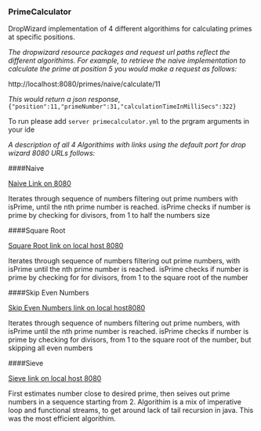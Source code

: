 ### PrimeCalculator

DropWizard implementation of 4 different algorithims for calculating primes at specific positions. 

*The dropwizard resource packages and request url paths reflect the different algorithims. For example, 
to retrieve the naive implementation to calculate the prime at position 5 you would make a request as follows:*

http://localhost:8080/primes/naive/calculate/11 

*This would return a json response,* `{"position":11,"primeNumber":31,"calculationTimeInMilliSecs":322} `

To run please add `server primecalculator.yml` to the prgram arguments in your ide

*A description of all 4 Algorithims with links using the default port for drop wizard 8080 URLs follows:*

####Naive

[Naive Link on 8080](http://localhost:8080/primes/naive/calculate/11)

Iterates through sequence of numbers filtering out prime numbers with isPrime, until the nth prime number is reached.
isPrime checks if number is prime by checking for divisors, from 1 to half the numbers size
 
####Square Root

[Square Root link on local host 8080](http://localhost:8080/primes/squareroot/calculate/11)

Iterates through sequence of numbers filtering out prime numbers, with isPrime until the nth prime number is reached. 
isPrime checks if number is prime by checking for for divisors, from 1 to the square root of the number

####Skip Even Numbers

[Skip Even Numbers link on local host8080](http://localhost:8080/primes/skipevennumbers/calculate/11)

Iterates through sequence of numbers filtering out prime numbers, with isPrime until the nth prime number is reached.
isPrime checks if number is prime by checking for divisors, from 1 to the square root of the number, but skipping all even numbers
 
####Sieve

[Sieve link on local host 8080](http://localhost:8080/primes/sieve/calculate/11)

First estimates number close to desired prime, then seives out prime numbers in a sequence starting from 2.
Algorithim is a mix of imperative loop and functional streams, to get around lack of tail recursion in java.
This was the most efficient algorithim.

